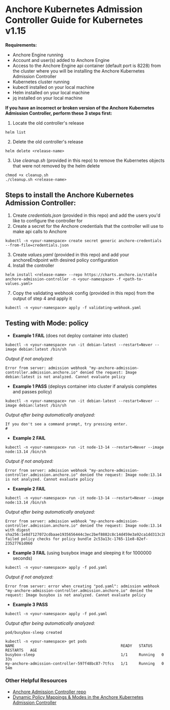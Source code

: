 # Anchore Kubernetes Admission Controller Guide for Kubernetes v1.15

**Requirements:**
- Anchore Engine running
- Account and user(s) added to Anchore Engine
- Access to the Anchore Engine api container (default port is 8228) from the cluster where you will be installing the Anchore Kubernetes Admission Controller
- Kubernetes cluster running
- kubectl installed on your local machine
- Helm installed on your local machine
- jq installed on your local machine

**If you have an incorrect or broken version of the Anchore Kubernetes Admission Controller, perform these 3 steps first:**
1. Locate the old controller's release
```
helm list
```
2. Delete the old controller's release
```
helm delete <release-name>
```
3. Use _cleanup.sh_ (provided in this repo) to remove the Kubernetes objects that were not removed by the helm delete
```
chmod +x cleanup.sh
./cleanup.sh <release-name> 
```

## Steps to install the Anchore Kubernetes Admission Controller:
1. Create _credentials.json_ (provided in this repo) and add the users you'd like to configure the controller for
2. Create a secret for the Anchore credentials that the controller will use to make api calls to Anchore
```
kubectl -n <your-namespace> create secret generic anchore-credentials --from-file=credentials.json
```
3. Create _values.yaml_ (provided in this repo) and add your anchoreEndpoint with desired policy configuration
4. Install the controller
```
helm install <release-name> --repo https://charts.anchore.io/stable anchore-admission-controller -n <your-namespace> -f <path-to-values.yaml>
```
7. Copy the validating webhook config (provided in this repo) from the output of step 4 and apply it
```
kubectl -n <your-namespace> apply -f validating-webhook.yaml
```

## Testing with Mode: policy
- **Example 1 FAIL** (does not deploy container into cluster)
```
kubectl -n <your-namespace> run -it debian-latest --restart=Never --image debian:latest /bin/sh
```
_Output if not analyzed:_
``` 
Error from server: admission webhook "my-anchore-admission-controller.admission.anchore.io" denied the request: Image debian:latest is not analyzed. Cannot evaluate policy
```
- **Example 1 PASS** (deploys container into cluster if analysis completes and passes policy)
```
kubectl -n <your-namespace> run -it debian-latest --restart=Never --image debian:latest /bin/sh
```
_Output after being automatically analyzed:_
```
If you don't see a command prompt, try pressing enter.
# 
```
- **Example 2 FAIL**
```
kubectl -n <your-namespace> run -it node-13-14 --restart=Never --image node:13.14 /bin/sh
```
_Output if not analyzed:_
``` 
Error from server: admission webhook "my-anchore-admission-controller.admission.anchore.io" denied the request: Image node:13.14 is not analyzed. Cannot evaluate policy
```
- **Example 2 FAIL**
```
kubectl -n <your-namespace> run -it node-13-14 --restart=Never --image node:13.14 /bin/sh
```
_Output after being automatically analyzed:_
``` 
Error from server: admission webhook "my-anchore-admission-controller.admission.anchore.io" denied the request: Image node:13.14 with digest sha256:1e8d7127072cdbaae1935656444c3ec2bef8882c8c14d459e3a92ca1dd313c28 failed policy checks for policy bundle 2c53a13c-1765-11e8-82ef-23527761d060
```
- **Example 3 FAIL** (using busybox image and sleeping it for 1000000 seconds)
```
kubectl -n <your-namespace> apply -f pod.yaml 
```
_Output if not analyzed:_
``` 
Error from server: error when creating "pod.yaml": admission webhook "my-anchore-admission-controller.admission.anchore.io" denied the request: Image busybox is not analyzed. Cannot evaluate policy
```
- **Example 3 PASS**
```
kubectl -n <your-namespace> apply -f pod.yaml 
```
_Output after being automatically analyzed:_
``` 
pod/busybox-sleep created
```
```
kubectl -n <your-namespace> get pods
NAME                                               READY   STATUS    RESTARTS   AGE
busybox-sleep                                      1/1     Running   0          33s
my-anchore-admission-controller-597f48bc87-7tfcs   1/1     Running   0          54m
```

### Other Helpful Resources
- [Anchore Admission Controller repo](https://github.com/anchore/anchore-charts/tree/master/stable/anchore-admission-controller)
- [Dynamic Policy Mappings & Modes in the Anchore Kubernetes Admission Controller](https://anchore.com/blog/dynamic-policy-mappings-and-modes-in-the-anchore-kubernetes-admission-controller/)